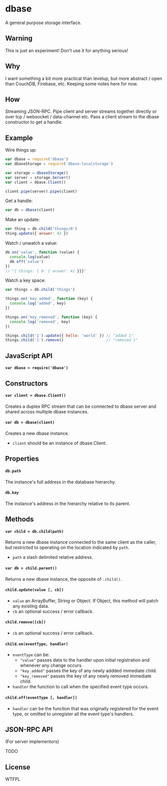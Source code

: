 # dbase
A general purpose storage interface.

## Warning
This is just an experiment! Don't use it for anything serious!

## Why
I want something a bit more practical than levelup, but more abstract / open than CouchDB, Firebase, etc. Keeping some notes here for now.

## How
Streaming JSON-RPC. Pipe client and server streams together directly or over tcp / websocket / data-channel etc. Pass a client stream to the dbase constructor to get a handle.

## Example
Wire things up:
``` javascript
var dbase = require('dbase')
var dbaseStorage = require('dbase-localstorage')

var storage = dbaseStorage()
var server = storage.Server()
var client = dbase.Client()

client.pipe(server).pipe(client)
```

Get a handle:
``` javascript
var db = dbase(client)
```

Make an update:
``` javascript
var thing = db.child('things/0')
thing.update({ answer: 42 })
```

Watch / unwatch a value:
``` javascript
db.on('value', function (value) {
  console.log(value)
  db.off('value')
})
// "{ things: { 0: { answer: 42 }}}"
```

Watch a key space:
``` javascript
var things = db.child('things')

things.on('key_added', function (key) {
  console.log('added', key)
})

things.on('key_removed', function (key) {
  console.log('removed', key)
})

things.child('1').update({ hello: 'world' }) // "added 1"
things.child('1').remove()                   // "removed 1"
```

## JavaScript API

#### `var dbase = require('dbase')`

## Constructors

#### `var client = dbase.Client()`
Creates a duplex RPC stream that can be connected to dbase server and shared across multiple dbase instances.

#### `var db = dbase(client)`
Creates a new dbase instance.
* `client` should be an instance of dbase.Client.

## Properties

#### `db.path`
The instance's full address in the database hierarchy.

#### `db.key`
The instance's address in the hierarchy relative to its parent.

## Methods

#### `var child = db.child(path)`
Returns a new dbase instance connected to the same client as the caller, but restricted to operating on the location indicated by `path`.
* `path` a slash delimited relative address.

#### `var db = child.parent()`
Returns a new dbase instance, the opposite of `.child()`.

#### `child.update(value [, cb])`
* `value` an ArrayBuffer, String or Object. If Object, this method will patch any existing data.
* `cb` an optional success / error callback.

#### `child.remove([cb])`
* `cb` an optional success / error callback.

#### `child.on(eventType, handler)`
* `eventType` can be:
  * `"value"` passes data to the handler upon initial registration and whenever any change occurs.
  * `"key_added"` passes the key of any newly addded immediate child.
  * `"key_removed"` passes the key of any newly removed immediate child.
* `handler` the function to call when the specified event type occurs.

#### `child.off(eventType [, handler])`
* `handler` can be the function that was originally registered for the event type, or omitted to unregister all the event type's handlers.

## JSON-RPC API
(For server implementors)

TODO

## License

WTFPL
